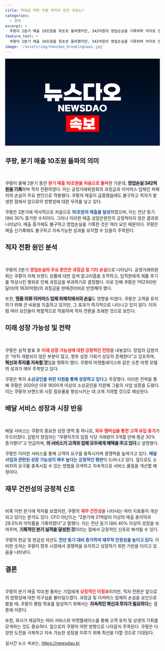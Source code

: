 ```yaml
---
title: 역대급 잭팟 쿠팡 적자의 반전 이유는?
categories:
  - 경제
excerpt: >
  쿠팡이 2분기 매출 10조원을 최초로 돌파했지만, 342억원의 영업손실을 기록하며 적자로 전환됐다. 공정위의 과징금과 파페치 부진이 주 요인! 이 기회를 놓치지 마세요!
feature_text: >
  쿠팡이 2분기 매출 10조원을 최초로 돌파했지만, 342억원의 영업손실을 기록하며 적자로 전환됐다. 공정위의 과징금과 파페치 부진이 주 요인! 이 기회를 놓치지 마세요!
image: '/assets/img/newsdao_breakingnews.jpg'
---
```


<p><img src="/assets/img/newsdao_breakingnews.jpg" alt="bookingtag 속보" /></p>

<h2 data-ke-size="size26">쿠팡, 분기 매출 10조원 돌파의 의미</h2>

<p data-ke-size="size16">&nbsp;</p>

<p>쿠팡이 올해 2분기 동안 <b><span style="color: #ee2323;">분기 매출 10조원을 처음으로 돌파</span></b>한 가운데, <b><span style="background-color: #21538527;">영업손실 342억원을 기록</span></b>하며 적자 전환하였다. 이는 공정거래위원회의 과징금과 이커머스 업체인 파페치의 손실이 주요 원인으로 작용했다. 쿠팡의 매출이 급증했음에도 불구하고 적자가 발생한 점에서 앞으로의 방향성에 대한 우려를 낳고 있다. </p>

<p>쿠팡은 2분기에 역사적으로 처음으로 <b><span style="color: #1a5490;">10조원의 매출을 달성</span></b>하였으며, 이는 전년 동기 대비 30% 증가한 수치이다. 그러나 이러한 매출 성장은완전히 긍정적이지 않은 결과로 나타났다. 매출 증가에도 불구하고 영업손실을 기록한 것은 여러 요인 때문이다. 쿠팡은 매출 신기록에도 불구하고 지속가능한 성과를 유지할 수 있을지 주목된다.</p>

<h2 data-ke-size="size26">적자 전환 원인 분석</h2>

<p data-ke-size="size16">&nbsp;</p>

<p>쿠팡의 2분기 <b><span style="color: #ee2323;">영업손실의 주요 원인은 과징금 및 기타 손실</span></b>으로 나타났다. 공정거래위원회는 쿠팡이 자체 브랜드 상품에 대한 검색 알고리즘을 조작하고, 임직원에게 제품 후기를 작성시킨 행위로 인해 과징금을 부과하기로 결정했다. 이로 인해 쿠팡은 1억2100만달러(약 1630억원)의 과징금을 판매관리비로 반영해야 했다.</p>

<p>또한, <b><span style="background-color: #21538527;">명품 의류 이커머스 업체 파페치에서의 손실</span></b>도 영향을 미쳤다. 쿠팡은 고객을 유치하기 위해 큰 비용을 지출하고 있지만, 그 효과가 즉각적으로 나타나고 있지 않다. 이처럼 여러 요인들이 복합적으로 작용하여 적자 전환을 초래한 것으로 보인다.</p>

<h2 data-ke-size="size26">미래 성장 가능성 및 전략</h2>

<p data-ke-size="size16">&nbsp;</p>

<p>쿠팡은 실적 발표 후 <b><span style="color: #ee2323;">미래 성장 가능성에 대한 긍정적인 전망</span></b>을 내놓았다. 창업자 김범석은 “아직 개발되지 않은 부분이 많고, 향후 성장 기회가 상당히 존재한다”고 강조하며, <b><span style="background-color: #21538527;">혁신과 투자를 지속할 것</span></b>임을 명확히 했다. 쿠팡의 마켓플레이스와 같은 오픈 마켓 모델의 성과가 매우 주목받고 있다.</p>

<p>쿠팡은 특히 <b><span style="color: #1a5490;">소상공인을 위한 지원을 통해 성장하고 있다</span></b>고 주장했다. 이러한 전략을 통해 쿠팡은 2020년 이후 9000개 이상의 소상공인을 지원해 그들의 사업 성장을 도왔다. 이는 쿠팡의 브랜드와 시장 점유율을 향상시키는 데 크게 기여할 것으로 예상된다.</p>

<h2 data-ke-size="size26">배달 서비스 성장과 시장 반응</h2>

<p data-ke-size="size16">&nbsp;</p>

<p>배달 서비스는 쿠팡의 중요한 성장 영역 중 하나로, <b><span style="color: #ee2323;">와우 멤버십을 통한 고객 유입 증가</span></b>가 두드러졌다. 김범석 창업자는 “쿠팡이츠의 입점 식당 거래량이 3개월 만에 평균 30% 증가했다”고 언급하며, <b><span style="background-color: #21538527;">이 서비스가 고객과 업체 모두에게 혜택을 주고 있다</span></b>고 설명했다.</p>

<p>쿠팡은 이러한 서비스를 통해 고객의 요구를 충족시키며 경쟁력을 높여가고 있다. <b><span style="color: #1a5490;">배달 사업과 관련된 성장 가능성이 매우 높다는 긍정적인 평판</span></b>이 드러나고 있다. 앞으로도 소비자의 요구를 충족시킬 수 있는 방법을 모색하고 지속적으로 서비스 품질을 개선할 예정이다.</p>

<h2 data-ke-size="size26">재무 건전성의 긍정적 신호</h2>

<p data-ke-size="size16">&nbsp;</p>

<p>비록 이번 분기에 적자를 보였지만, 쿠팡의 <b><span style="color: #ee2323;">재무 건전성</span></b>을 나타내는 여러 지표들이 개선되고 있다는 분석도 있다. CFO 아난드는 “2분기에 21억달러 이상의 매출 총이익과 29.3%의 이익률을 기록하였다”고 말했다. 이는 전년 동기 대비 40% 이상의 성장을 보여주며, <b><span style="background-color: #21538527;">기록적인 분기 실적을 달성한 것</span></b>이라는 점에서 긍정적인 신호로 해석될 수 있다.</p>

<p>쿠팡의 현금 및 현금성 자산도 <b><span style="color: #1a5490;">전년 동기 대비 증가하여 재무적 안정성을 높이고 있다</span></b>. 이러한 숫자는 쿠팡이 향후 시장에서 경쟁력을 유지하고 성장하기 위한 기반을 다지고 있음을 나타낸다. </p>

<h2 data-ke-size="size26">결론</h2>

<p data-ke-size="size16">&nbsp;</p>

<p>쿠팡의 분기 매출 10조원 돌파는 기업에게 <b><span style="color: #ee2323;">상징적인 이정표</span></b>이지만, 적자 전환은 앞으로의 방향성에 대한 의구심을 불러일으켰다. 과징금 및 이커머스 업체의 손실을 요인으로 봤을 때, 쿠팡이 롱텀 목표를 달성하기 위해서는 <b><span style="background-color: #21538527;">지속적인 혁신과 투자가 필요하다</span></b>는 결론에 이른다. </p>

<p>또한, 회사가 제공하는 여러 서비스와 마켓플레이스를 통해 고객 유치 및 상생의 기회를 모색하는 것도 중요하다. 앞으로의 쿠팡이 어떤 방향으로 나아갈지 주목된다. 쿠팡은 다양한 도전을 극복하고 지속 가능한 성장을 이루기 위해 최선을 다할 것으로 기대된다.</p>
실시간 뉴스 속보는, <a href="https://newsdao.kr" rel="dofollow">https://newsdao.kr</a>


